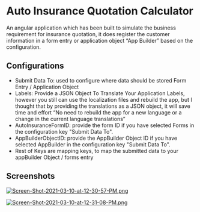 # Auto Insurance Quotation Calculator

An angular application which has been built to simulate the business requirement for insurance quotation, it does register the customer information in a form entry or application object “App Builder” based on the configuration.

## Configurations

- Submit Data To: used to configure where data should be stored Form Entry / Application Object
- Labels: Provide a JSON Object To Translate Your Application Labels, however you still can use the localization files and rebuild the app, but I thought that by providing the translations as a JSON object, it will save time and effort “No need to rebuild the app for a new language or a change in the current language translations”
- AutoInsuranceFormID: provide the form ID if you have selected Forms in the configuration key "Submit Data To".
- AppBuilderObjectID: provide the AppBuilder Object ID if you have selected AppBuilder in the configuration key "Submit Data To".
- Rest of Keys are mapping keys, to map the submitted data to your appBuilder Object / forms entry

## Screenshots
[![Screen-Shot-2021-03-10-at-12-30-57-PM.png](https://i.postimg.cc/5y3J8LYc/Screen-Shot-2021-03-10-at-12-30-57-PM.png)](https://postimg.cc/0Kbhs60Z)

[![Screen-Shot-2021-03-10-at-12-31-08-PM.png](https://i.postimg.cc/50gK333m/Screen-Shot-2021-03-10-at-12-31-08-PM.png)](https://postimg.cc/PpLMf10L)